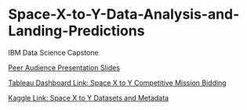 # Space-X-to-Y-Data-Analysis-and-Landing-Predictions
IBM Data Science Capstone

[Peer Audience Presentation Slides](https://github.com/brittabeta/Space-X-to-Y-Data-Analysis-and-Landing-Predictions/blob/main/Space%20X%20to%20Y%20Data%20Analysis%20and%20Machine%20Learning%20PeerAudienceLength.pdf)

[Tableau Dashboard Link: Space X to Y Competitive Mission Bidding](https://public.tableau.com/app/profile/britta.smith/viz/SpaceXDashboard_16743477717270/Dashboard1)

[Kaggle Link: Space X to Y Datasets and Metadata](https://www.kaggle.com/datasets/brittasmith/spacextoy-dataanalysis-launchprediction?datasetId=2771076&sortBy=dateRun&tab=profile&select=spacex_financials.csv&sort=published)
